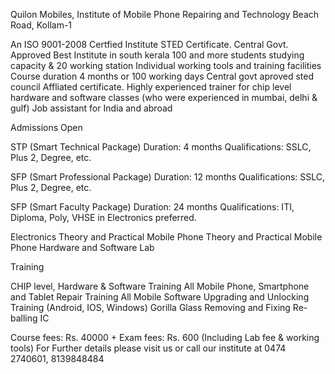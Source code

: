 Quilon Mobiles, 
Institute of Mobile Phone Repairing and Technology
Beach Road, Kollam-1

An ISO 9001-2008 Certfied Institute
STED Certificate. Central Govt. Approved
Best Institute in south kerala
100 and more students studying capacity & 20 working station
Individual working tools and training facilities
Course duration 4 months or 100 working days
Central govt aproved sted council Affliated certificate.
Highly experienced trainer for chip level hardware and software classes (who were experienced in mumbai, delhi & gulf)
Job assistant for India and abroad

Admissions Open

STP (Smart Technical Package)
Duration: 4 months
Qualifications: SSLC, Plus 2, Degree, etc.

SFP (Smart Professional Package)
Duration: 12 months
Qualifications: SSLC, Plus 2, Degree, etc.

SFP (Smart Faculty Package)
Duration: 24 months
Qualifications: ITI, Diploma, Poly, VHSE in Electronics preferred.

Electronics Theory and Practical
Mobile Phone Theory and Practical
Mobile Phone Hardware and Software Lab

Training

CHIP level, Hardware & Software Training
All Mobile Phone, Smartphone and Tablet Repair Training
All Mobile Software Upgrading and Unlocking Training (Android, IOS, Windows)
Gorilla Glass Removing and Fixing
Re-balling IC

Course fees: Rs. 40000 + Exam fees: Rs. 600 (Including Lab fee & working tools)
For Further details please visit us or call our institute at 0474 2740601, 8139848484

